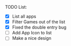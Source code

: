 <p>TODO List:</p>

- [x] List all apps
- [X] Filter Games out of the list
- [X] Fixed the double entry bug
- [ ] Add App Icon to list
- [ ] Make a nice design

